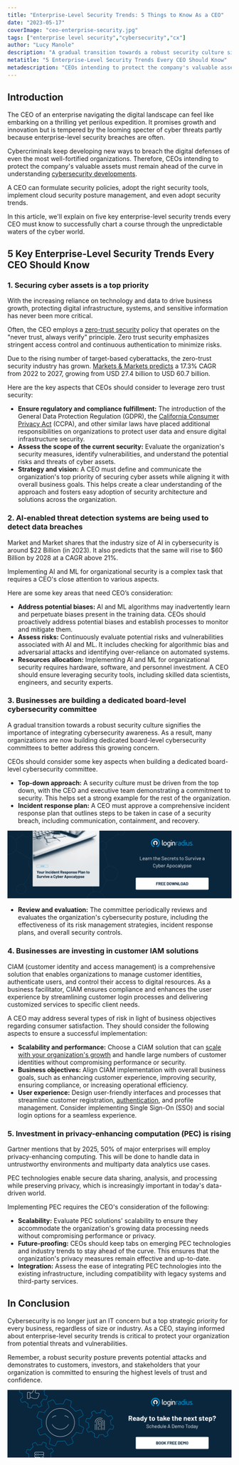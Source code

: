 ```yaml
---
title: "Enterprise-Level Security Trends: 5 Things to Know As a CEO"
date: "2023-05-17"
coverImage: "ceo-enterprise-security.jpg"
tags: ["enterprise level security","cybersecurity","cx"]
author: "Lucy Manole"
description: "A gradual transition towards a robust security culture signifies the importance of integrating cybersecurity awareness. As a result, many organizations are now building dedicated board-level cybersecurity committees under the CEO’s wing to better address this growing concern."
metatitle: "5 Enterprise-Level Security Trends Every CEO Should Know"
metadescription: "CEOs intending to protect the company's valuable assets must remain cautious. Here are five key enterprise-level security trends every CEO must know about."
---
```

## Introduction

The CEO of an enterprise navigating the digital landscape can feel like embarking on a thrilling yet perilous expedition. It promises growth and innovation but is tempered by the looming specter of cyber threats partly because enterprise-level security breaches are often.

Cybercriminals keep developing new ways to breach the digital defenses of even the most well-fortified organizations. Therefore, CEOs intending to protect the company's valuable assets must remain ahead of the curve in understanding [cybersecurity developments](https://www.loginradius.com/blog/identity/tips-from-loginradius-security-expert-2022/).

A CEO can formulate security policies, adopt the right security tools, implement cloud security posture management, and even adopt security trends.

In this article, we'll explain on five key enterprise-level security trends every CEO must know to successfully chart a course through the unpredictable waters of the cyber world.

## 5 Key Enterprise-Level Security Trends Every CEO Should Know

### 1. Securing cyber assets is a top priority 

With the increasing reliance on technology and data to drive business growth, protecting digital infrastructure, systems, and sensitive information has never been more critical.

Often, the CEO employs a [zero-trust security](https://www.loginradius.com/blog/identity/beginners-guide-zero-trust-security/) policy that operates on the "never trust, always verify" principle. Zero trust security emphasizes stringent access control and continuous authentication to minimize risks.

Due to the rising number of target-based cyberattacks, the zero-trust security industry has grown. [Markets & Markets predicts](https://www.marketsandmarkets.com/Market-Reports/zero-trust-security-market-2782835.html) a 17.3% CAGR from 2022 to 2027, growing from USD 27.4 billion to USD 60.7 billion.

Here are the key aspects that CEOs should consider to leverage zero trust security:

* **Ensure regulatory and compliance fulfillment:** The introduction of the General Data Protection Regulation (GDPR), the [California Consumer Privacy Act](https://www.loginradius.com/blog/identity/ccpa-introduction/) (CCPA), and other similar laws have placed additional responsibilities on organizations to protect user data and ensure digital infrastructure security.
* **Assess the scope of the current security:** Evaluate the organization's security measures, identify vulnerabilities, and understand the potential risks and threats of cyber assets.
* **Strategy and vision:** A CEO must define and communicate the organization's top priority of securing cyber assets while aligning it with overall business goals. This helps create a clear understanding of the approach and fosters easy adoption of security architecture and solutions across the organization.

### 2. AI-enabled threat detection systems are being used to detect data breaches

Market and Market shares that the industry size of AI in cybersecurity is around $22 Billion (in 2023). It also predicts that the same will rise to $60 Billion by 2028 at a CAGR above 21%. 

Implementing AI and ML for organizational security is a complex task that requires a CEO's close attention to various aspects. 

Here are some key areas that need CEO’s consideration:

* **Address potential biases:** AI and ML algorithms may inadvertently learn and perpetuate biases present in the training data. CEOs should proactively address potential biases and establish processes to monitor and mitigate them.
* **Assess risks:** Continuously evaluate potential risks and vulnerabilities associated with AI and ML. It includes checking for algorithmic bias and adversarial attacks and identifying over-reliance on automated systems.
* **Resources allocation:** Implementing AI and ML for organizational security requires hardware, software, and personnel investment. A CEO should ensure leveraging security tools, including skilled data scientists, engineers, and security experts.

### 3. Businesses are building a dedicated board-level cybersecurity committee

A gradual transition towards a robust security culture signifies the importance of integrating cybersecurity awareness. As a result, many organizations are now building dedicated board-level cybersecurity committees to better address this growing concern.

CEOs should consider some key aspects when building a dedicated board-level cybersecurity committee.

* **Top-down approach:** A security culture must be driven from the top down, with the CEO and executive team demonstrating a commitment to security. This helps set a strong example for the rest of the organization.
* **Incident response plan:** A CEO must approve a comprehensive incident response plan that outlines steps to be taken in case of a security breach, including communication, containment, and recovery.

[![GD-Enterprise-RP](GD-Enterprise-RP.png)](https://www.loginradius.com/resource/survive-a-cyber-apocalypse)

* **Review and evaluation:** The committee periodically reviews and evaluates the organization's cybersecurity posture, including the effectiveness of its risk management strategies, incident response plans, and overall security controls.

### 4. Businesses are investing in customer IAM solutions 

CIAM (customer identity and access management) is a comprehensive solution that enables organizations to manage customer identities, authenticate users, and control their access to digital resources. As a business facilitator, CIAM ensures compliance and enhances the user experience by streamlining customer login processes and delivering customized services to specific client needs.

A CEO may address several types of risk in light of business objectives regarding consumer satisfaction. They should consider the following aspects to ensure a successful implementation:

* **Scalability and performance:** Choose a CIAM solution that can [scale with your organization's growth](https://www.loginradius.com/scalability/) and handle large numbers of customer identities without compromising performance or security.
* **Business objectives:** Align CIAM implementation with overall business goals, such as enhancing customer experience, improving security, ensuring compliance, or increasing operational efficiency.
* **User experience:** Design user-friendly interfaces and processes that streamline customer registration, [authentication](https://www.loginradius.com/authentication/), and profile management. Consider implementing Single Sign-On (SSO) and social login options for a seamless experience.

### 5. Investment in privacy-enhancing computation (PEC) is rising

Gartner mentions that by 2025, 50% of major enterprises will employ privacy-enhancing computing. This will be done to handle data in untrustworthy environments and multiparty data analytics use cases.

PEC technologies enable secure data sharing, analysis, and processing while preserving privacy, which is increasingly important in today's data-driven world. 

Implementing PEC requires the CEO's consideration of the following:

* **Scalability:** Evaluate PEC solutions' scalability to ensure they accommodate the organization's growing data processing needs without compromising performance or privacy.
* **Future-proofing:** CEOs should keep tabs on emerging PEC technologies and industry trends to stay ahead of the curve. This ensures that the organization's privacy measures remain effective and up-to-date.
* **Integration:** Assess the ease of integrating PEC technologies into the existing infrastructure, including compatibility with legacy systems and third-party services.

## In Conclusion

Cybersecurity is no longer just an IT concern but a top strategic priority for every business, regardless of size or industry. As a CEO, staying informed about enterprise-level security trends is critical to protect your organization from potential threats and vulnerabilities. 

Remember, a robust security posture prevents potential attacks and demonstrates to customers, investors, and stakeholders that your organization is committed to ensuring the highest levels of trust and confidence.

[![book-a-demo-loginradius](../../assets/book-a-demo-loginradius.png)](https://www.loginradius.com/contact-us?utm_source=blog&utm_medium=web&utm_campaign=enterprise-level-security-trends)
